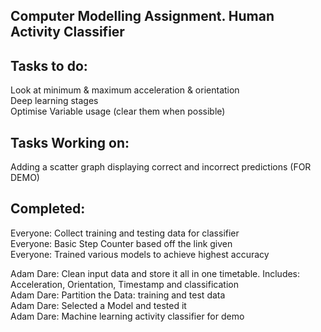 
**Computer Modelling Assignment. Human Activity Classifier**
-------------------------------------------------------------------------------------------------------------
**Tasks to do:**
-------------------------------------------------------------------------------------------------------------

Look at minimum & maximum acceleration & orientation <br>
Deep learning stages <br>
Optimise Variable usage (clear them when possible) <br>



**Tasks Working on:**
-------------------------------------------------------------------------------------------------------------
 Adding a scatter graph displaying correct and incorrect predictions (FOR DEMO)
  
**Completed:**
-------------------------------------------------------------------------------------------------------------
Everyone: Collect training and testing data for classifier <br>
Everyone: Basic Step Counter based off the link given <br>
Everyone: Trained various models to achieve highest accuracy <br>

Adam Dare: Clean input data and store it all in one timetable. Includes: Acceleration, Orientation, Timestamp and classification <br>
Adam Dare: Partition the Data: training and test data <br>
Adam Dare: Selected a Model and tested it <br>
Adam Dare: Machine learning activity classifier for demo <br>

